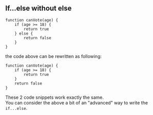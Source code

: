 ## If...else without else
```
function canVote(age) {
    if (age >= 18) {
        return true
    } else {
        return false
    }
}
```
the code above can be rewritten as following:
```
function canVote(age) {
    if (age >= 18) {
        return true
    }
    return false
}
``` 
These 2 code snippets work exactly the same.  
You can consider the above a bit of an "advanced" way to write the ```if...else```. 
